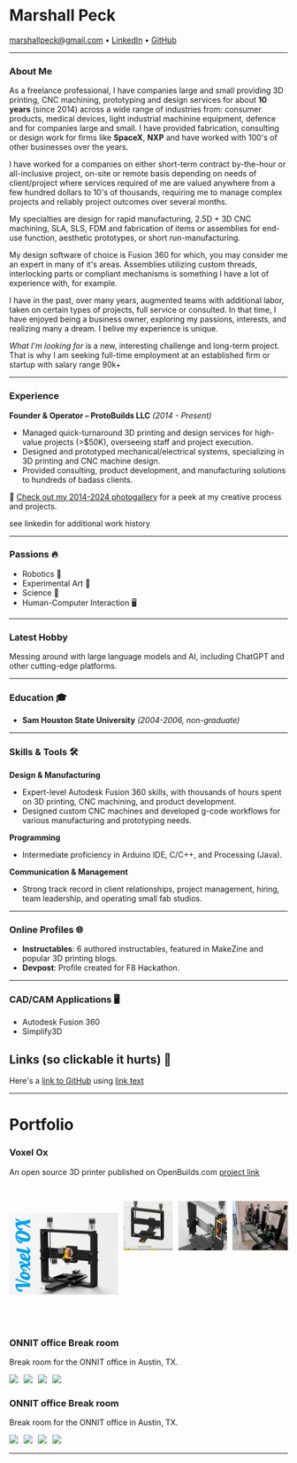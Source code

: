 # Marshall Peck

[marshallpeck@gmail.com](mailto:marshallpeck@gmail.com) • [LinkedIn](https://www.linkedin.com/in/marshallpeck/) • [GitHub](https://github.com/SmoothOperator)

---

### About Me
As a freelance professional, I have  companies large and small providing 3D printing, CNC machining, prototyping and design services for about **10 years** (since 2014) across a wide range of industries from: consumer products, medical devices, light industrial machinine equipment, defence and for companies large and small. I have provided fabrication, consulting or design work for firms like **SpaceX**, **NXP** and have worked with 100's of other businesses over the years.

I have worked for a companies on either short-term contract by-the-hour or all-inclusive project, on-site or remote basis depending on needs of client/project where services required of me are valued anywhere from a few hundred dollars to 10's of thousands, requiring me to manage complex projects and reliably project outcomes over several months.

My specialties are design for rapid manufacturing, 2.5D + 3D CNC machining, SLA, SLS, FDM and fabrication of items or assemblies for end-use function, aesthetic prototypes, or short run-manufacturing.

My design software of choice is Fusion 360 for which, you may consider me an expert in many of it's areas. Assemblies utilizing custom threads, interlocking parts or compliant mechanisms is something I have a lot of experience with, for example.

I have in the past, over many years, augmented teams with additional labor, taken on certain types of projects, full service or consulted. In that time, I have enjoyed being a business owner, exploring my passions, interests, and realizing many a dream. I belive my experience is unique.

*What I'm looking for* is a new, interesting challenge and long-term project. That is why I am seeking full-time employment at an established firm or startup with salary range 90k+

---

### Experience
**Founder & Operator – ProtoBuilds LLC** *(2014 - Present)*  
- Managed quick-turnaround 3D printing and design services for high-value projects (>$50K), overseeing staff and project execution.
- Designed and prototyped mechanical/electrical systems, specializing in 3D printing and CNC machine design.
- Provided consulting, product development, and manufacturing solutions to hundreds of badass clients.

📸 [Check out my 2014-2024 photogallery](https://photos.app.goo.gl/z1X7arV6D6iKYqBN8) for a peek at my creative process and projects.

see linkedin for additional work history

---

### Passions 🔥
- Robotics 🤖
- Experimental Art 🎨
- Science 🧪
- Human-Computer Interaction 🖥️

---

### Latest Hobby
Messing around with large language models and AI, including ChatGPT and other cutting-edge platforms.

---

### Education 🎓
- **Sam Houston State University** *(2004-2006, non-graduate)*

---

### Skills & Tools 🛠️

**Design & Manufacturing**
- Expert-level Autodesk Fusion 360 skills, with thousands of hours spent on 3D printing, CNC machining, and product development.
- Designed custom CNC machines and developed g-code workflows for various manufacturing and prototyping needs.

**Programming**
- Intermediate proficiency in Arduino IDE, C/C++, and Processing (Java).

**Communication & Management**
- Strong track record in client relationships, project management, hiring, team leadership, and operating small fab studios.

---

### Online Profiles 🌐
- **Instructables**: 6 authored instructables, featured in MakeZine and popular 3D printing blogs.
- **Devpost**: Profile created for F8 Hackathon.

---

### CAD/CAM Applications 🖥️
- Autodesk Fusion 360
- Simplify3D

## Links (so clickable it hurts) 🔗

Here's a [link to GitHub](https://github.com/) using [link text](URL)

---

# Portfolio

### Voxel Ox
An open source 3D printer published on OpenBuilds.com [project link](https://builds.openbuilds.com/builds/voxel-ox-extendable-3d-printer-and-cnc-platform.5080/)

<div style="display: flex; gap: 10px; align-items: flex-start;">
  <a href="https://raw.githubusercontent.com/SmoothOperator/smoothoperator.github.io/main/images/voxelox/Voxel%20OX%20Render.png" target="_blank">
    <img src="https://github.com/SmoothOperator/smoothoperator.github.io/blob/main/images/voxelox/Voxel%20OX%20Render.png?raw=true" style="height: 250px; object-fit: contain;">
  </a>

  <a href="https://raw.githubusercontent.com/SmoothOperator/smoothoperator.github.io/main/images/voxelox/Voxel%20OX%20assembled.png" target="_blank">
    <img src="https://github.com/SmoothOperator/smoothoperator.github.io/blob/main/images/voxelox/Voxel%20OX%20assembled.png?raw=true" style="height: 150px; object-fit: contain;">
  </a>

  <a href="https://raw.githubusercontent.com/SmoothOperator/smoothoperator.github.io/main/images/voxelox/11845195_10101973842321305_35337157328280729_o.jpg" target="_blank">
    <img src="https://github.com/SmoothOperator/smoothoperator.github.io/blob/main/images/voxelox/11845195_10101973842321305_35337157328280729_o.jpg?raw=true" style="height: 150px; object-fit: contain;">
  </a>

  <a href="https://raw.githubusercontent.com/SmoothOperator/smoothoperator.github.io/main/images/assembledVoxelOx.png" target="_blank">
    <img src="https://github.com/SmoothOperator/smoothoperator.github.io/blob/main/images/assembledVoxelOx.png?raw=true" style="height: 150px; object-fit: contain;">
  </a>
</div>





### ONNIT office Break room



Break room for the ONNIT office in Austin, TX.

<div style="display: flex; gap: 10px; align-items: flex-start;">

  <a href="https://static.wixstatic.com/media/ed8129_8f0e93c5098c44c6bc5fdf7723c85973~mv2_d_2048_1291_s_2.jpg/v1/fill/w_1118,h_705,al_c,q_85,usm_0.66_1.00_0.01,enc_auto/ed8129_8f0e93c5098c44c6bc5fdf7723c85973~mv2_d_2048_1291_s_2.jpg" target="_blank">
    <img src="https://static.wixstatic.com/media/ed8129_8f0e93c5098c44c6bc5fdf7723c85973~mv2_d_2048_1291_s_2.jpg/v1/fill/w_1118,h_705,al_c,q_85,usm_0.66_1.00_0.01,enc_auto/ed8129_8f0e93c5098c44c6bc5fdf7723c85973~mv2_d_2048_1291_s_2.jpg?raw=true" style="height: 250px; object-fit: contain;">
  </a>

  <a href="https://static.wixstatic.com/media/ed8129_93fff110a10f4d539a4e399e3b30263e~mv2.jpg/v1/fill/w_1127,h_705,al_c,q_85,usm_0.66_1.00_0.01,enc_auto/ed8129_93fff110a10f4d539a4e399e3b30263e~mv2.jpg" target="_blank">
    <img src="https://static.wixstatic.com/media/ed8129_93fff110a10f4d539a4e399e3b30263e~mv2.jpg/v1/fill/w_1127,h_705,al_c,q_85,usm_0.66_1.00_0.01,enc_auto/ed8129_93fff110a10f4d539a4e399e3b30263e~mv2.jpg?raw=true" style="height: 150px; object-fit: contain;">
  </a>

  <a href="https://static.wixstatic.com/media/ed8129_b9645ed93385426eb74cdd9d65c16c09~mv2.jpg/v1/fill/w_1127,h_705,al_c,q_85,usm_0.66_1.00_0.01,enc_auto/ed8129_b9645ed93385426eb74cdd9d65c16c09~mv2.jpg" target="_blank">
    <img src="https://static.wixstatic.com/media/ed8129_b9645ed93385426eb74cdd9d65c16c09~mv2.jpg/v1/fill/w_1127,h_705,al_c,q_85,usm_0.66_1.00_0.01,enc_auto/ed8129_b9645ed93385426eb74cdd9d65c16c09~mv2.jpg" style="height: 150px; object-fit: contain;">
  </a>

  <a href="https://static.wixstatic.com/media/ed8129_87c23c8d921f4cea8f4aaef0b38b558c~mv2.jpg/v1/fill/w_1127,h_705,al_c,q_85,usm_0.66_1.00_0.01,enc_auto/ed8129_87c23c8d921f4cea8f4aaef0b38b558c~mv2.jpg" target="_blank">
    <img src="https://static.wixstatic.com/media/ed8129_87c23c8d921f4cea8f4aaef0b38b558c~mv2.jpg/v1/fill/w_1127,h_705,al_c,q_85,usm_0.66_1.00_0.01,enc_auto/ed8129_87c23c8d921f4cea8f4aaef0b38b558c~mv2.jpg?raw=true" style="height: 150px; object-fit: contain;">
  </a>
</div>




### ONNIT office Break room



Break room for the ONNIT office in Austin, TX.

<div style="display: flex; gap: 10px; align-items: flex-start;">

  <a href="https://lh3.googleusercontent.com/pw/AP1GczNO2UjmNsCW4UF6m0_txNZpRrEZRVl00z6CJZYnNfxW0jmQdrO8rCCff6f3pcmt47WCC_dNe53GCJxj9pGaJT9I5RRCmV7RbwVYpES18_bmIDXitwqpr4OKFyMgT8W4JsricPa-H5jRmcCploMGXjFqwA=w800-h929-s-no-gm?authuser=0" target="_blank">
    <img src="https://lh3.googleusercontent.com/pw/AP1GczNO2UjmNsCW4UF6m0_txNZpRrEZRVl00z6CJZYnNfxW0jmQdrO8rCCff6f3pcmt47WCC_dNe53GCJxj9pGaJT9I5RRCmV7RbwVYpES18_bmIDXitwqpr4OKFyMgT8W4JsricPa-H5jRmcCploMGXjFqwA=w800-h929-s-no-gm?authuser=0/v1/fill/w_1118,h_705,al_c,q_85,usm_0.66_1.00_0.01,enc_auto/ed8129_8f0e93c5098c44c6bc5fdf7723c85973~mv2_d_2048_1291_s_2.jpg?raw=true" style="height: 250px; object-fit: contain;">
  </a>

  <a href="https://static.wixstatic.com/media/ed8129_93fff110a10f4d539a4e399e3b30263e~mv2.jpg/v1/fill/w_1127,h_705,al_c,q_85,usm_0.66_1.00_0.01,enc_auto/ed8129_93fff110a10f4d539a4e399e3b30263e~mv2.jpg" target="_blank">
    <img src="https://static.wixstatic.com/media/ed8129_93fff110a10f4d539a4e399e3b30263e~mv2.jpg/v1/fill/w_1127,h_705,al_c,q_85,usm_0.66_1.00_0.01,enc_auto/ed8129_93fff110a10f4d539a4e399e3b30263e~mv2.jpg?raw=true" style="height: 150px; object-fit: contain;">
  </a>

  <a href="https://static.wixstatic.com/media/ed8129_b9645ed93385426eb74cdd9d65c16c09~mv2.jpg/v1/fill/w_1127,h_705,al_c,q_85,usm_0.66_1.00_0.01,enc_auto/ed8129_b9645ed93385426eb74cdd9d65c16c09~mv2.jpg" target="_blank">
    <img src="https://static.wixstatic.com/media/ed8129_b9645ed93385426eb74cdd9d65c16c09~mv2.jpg/v1/fill/w_1127,h_705,al_c,q_85,usm_0.66_1.00_0.01,enc_auto/ed8129_b9645ed93385426eb74cdd9d65c16c09~mv2.jpg" style="height: 150px; object-fit: contain;">
  </a>

  <a href="https://static.wixstatic.com/media/ed8129_87c23c8d921f4cea8f4aaef0b38b558c~mv2.jpg/v1/fill/w_1127,h_705,al_c,q_85,usm_0.66_1.00_0.01,enc_auto/ed8129_87c23c8d921f4cea8f4aaef0b38b558c~mv2.jpg" target="_blank">
    <img src="https://static.wixstatic.com/media/ed8129_87c23c8d921f4cea8f4aaef0b38b558c~mv2.jpg/v1/fill/w_1127,h_705,al_c,q_85,usm_0.66_1.00_0.01,enc_auto/ed8129_87c23c8d921f4cea8f4aaef0b38b558c~mv2.jpg?raw=true" style="height: 150px; object-fit: contain;">
  </a>
</div>

---
